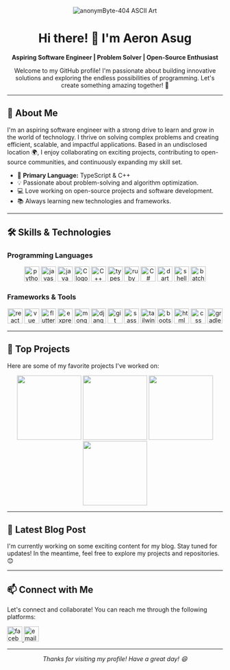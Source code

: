 <p align="center">
  <img src="https://github.com/user-attachments/assets/e635a9a0-7b44-44d7-b300-e6d2aeddab71" alt="anonymByte-404 ASCII Art" />
</p>

<h1 align="center">Hi there! 👋 I'm Aeron Asug</h1>

<p align="center">
  <b>Aspiring Software Engineer | Problem Solver | Open-Source Enthusiast</b>
</p>

<p align="center">
  Welcome to my GitHub profile! I'm passionate about building innovative solutions and exploring the endless possibilities of programming. Let's create something amazing together! 🚀
</p>

<hr>

<h2>🚀 About Me</h2>

<p>I'm an aspiring software engineer with a strong drive to learn and grow in the world of technology. I thrive on solving complex problems and creating efficient, scalable, and impactful applications. Based in an undisclosed location 🌍, I enjoy collaborating on exciting projects, contributing to open-source communities, and continuously expanding my skill set.</p>

<ul>
  <li>🎯 <b>Primary Language:</b> TypeScript & C++</li>
  <li>💡 Passionate about problem-solving and algorithm optimization.</li>
  <li>💻 Love working on open-source projects and software development.</li>
  <li>📚 Always learning new technologies and frameworks.</li>
</ul>

<hr>

<h2>🛠️ Skills & Technologies</h2>

<h3>Programming Languages</h3>
<div align="center">
  <img src="https://img.shields.io/static/v1?message=Python&logo=python&label=&color=306998&logoColor=white&labelColor=&style=for-the-badge" height="35" alt="python logo"  />
  <img src="https://img.shields.io/static/v1?message=JavaScript&logo=javascript&label=&color=F7DF1E&logoColor=black&labelColor=&style=for-the-badge" height="35" alt="javascript logo"  />
  <img src="https://img.shields.io/static/v1?message=Java&logo=java&label=&color=007396&logoColor=white&labelColor=&style=for-the-badge" height="35" alt="java logo"  />
  <img src="https://img.shields.io/static/v1?message=C&logo=c&label=&color=A8B9CC&logoColor=black&labelColor=&style=for-the-badge" height="35" alt="C logo"  />
  <img src="https://img.shields.io/static/v1?message=C%2B%2B&logo=cplusplus&label=&color=00599C&logoColor=white&labelColor=&style=for-the-badge" height="35" alt="C++ logo"  />
  <img src="https://img.shields.io/static/v1?message=TypeScript&logo=typescript&label=&color=007ACC&logoColor=white&labelColor=&style=for-the-badge" height="35" alt="typescript logo"  />
  <img src="https://img.shields.io/static/v1?message=Ruby&logo=ruby&label=&color=CC342D&logoColor=white&labelColor=&style=for-the-badge" height="35" alt="ruby logo"  />
  <img src="https://img.shields.io/static/v1?message=C%23&logo=csharp&label=&color=239120&logoColor=white&labelColor=&style=for-the-badge" height="35" alt="C# logo" />
  <img src="https://img.shields.io/static/v1?message=Dart&logo=dart&label=&color=0175C2&logoColor=white&labelColor=&style=for-the-badge" height="35" alt="dart logo" />
  <img src="https://img.shields.io/static/v1?message=Shell%20Script&logo=gnu-bash&label=&color=4EAA25&logoColor=white&labelColor=&style=for-the-badge" height="35" alt="shell script logo" />
  <img src="https://img.shields.io/static/v1?message=Batch%20Script&logo=windows-terminal&label=&color=00A4EF&logoColor=white&labelColor=&style=for-the-badge" height="35" alt="batch script logo" />
</div>

<h3>Frameworks & Tools</h3>
<div align="center">
  <img src="https://img.shields.io/static/v1?message=React&logo=react&label=&color=61DAFB&logoColor=black&labelColor=&style=for-the-badge" height="35" alt="react logo"  />
  <img src="https://img.shields.io/static/v1?message=Vue&logo=vue.js&label=&color=4FC08D&logoColor=white&labelColor=&style=for-the-badge" height="35" alt="vue logo"  />
  <img src="https://img.shields.io/static/v1?message=Flutter&logo=flutter&label=&color=02569B&logoColor=white&labelColor=&style=for-the-badge" height="35" alt="flutter logo"  />
  <img src="https://img.shields.io/static/v1?message=Express&logo=express&label=&color=000000&logoColor=white&labelColor=&style=for-the-badge" height="35" alt="express logo"  />
  <img src="https://img.shields.io/static/v1?message=MongoDB&logo=mongodb&label=&color=47A248&logoColor=white&labelColor=&style=for-the-badge" height="35" alt="mongodb logo"  />
  <img src="https://img.shields.io/static/v1?message=Django&logo=django&label=&color=092E20&logoColor=white&labelColor=&style=for-the-badge" height="35" alt="django logo"  />
  <img src="https://img.shields.io/static/v1?message=Git&logo=git&label=&color=F05032&logoColor=white&labelColor=&style=for-the-badge" height="35" alt="git logo"  />
  <img src="https://img.shields.io/static/v1?message=Sass&logo=sass&label=&color=CC6699&logoColor=white&labelColor=&style=for-the-badge" height="35" alt="sass logo"  />
  <img src="https://img.shields.io/static/v1?message=Tailwind%20CSS&logo=tailwind-css&label=&color=38B2AC&logoColor=white&labelColor=&style=for-the-badge" height="35" alt="tailwind css logo"  />
  <img src="https://img.shields.io/static/v1?message=Bootstrap&logo=bootstrap&label=&color=563D7C&logoColor=white&labelColor=&style=for-the-badge" height="35" alt="bootstrap logo"  />
  <img src="https://img.shields.io/static/v1?message=HTML&logo=html5&label=&color=E34F26&logoColor=white&labelColor=&style=for-the-badge" height="35" alt="html logo"  />
  <img src="https://img.shields.io/static/v1?message=CSS&logo=css3&label=&color=1572B6&logoColor=white&labelColor=&style=for-the-badge" height="35" alt="css logo"  />
  <img src="https://img.shields.io/static/v1?message=Gradle&logo=gradle&label=&color=02303A&logoColor=white&labelColor=&style=for-the-badge" height="35" alt="gradle logo"  />
</div>

<hr>

<h2>🌟 Top Projects</h2>

<p>Here are some of my favorite projects I've worked on:</p>

<div align="center">
  <img src="https://github.com/user-attachments/assets/7ad2e21d-8839-46fe-877b-fa996770e0f2" height="150" />
  <img src="https://github.com/user-attachments/assets/0aa6b0fc-e1f9-4732-85cc-a77c8fa80e1f" height="150" />
  <img src="https://github.com/user-attachments/assets/18d93029-cf64-44ba-9869-6d7e2d82ec15" height="150" />
  <img src="https://github.com/user-attachments/assets/4906e910-7eb0-423f-a8df-433a74e51bfe" height="150"/>
</div>

<hr>

<h2>📝 Latest Blog Post</h2>

<p>I'm currently working on some exciting content for my blog. Stay tuned for updates! In the meantime, feel free to explore my projects and repositories. 😊</p>

<hr>

<h2>📫 Connect with Me</h2>

<p>Let's connect and collaborate! You can reach me through the following platforms:</p>

<div align="left">
  <a href="https://www.facebook.com/yourprofile">
    <img src="https://img.shields.io/static/v1?message=Facebook&logo=facebook&label=&color=1877F2&logoColor=white&labelColor=&style=for-the-badge" height="35" alt="facebook logo"  />
  </a>
  <a href="mailto:youremail@example.com">
    <img src="https://img.shields.io/static/v1?message=Email&logo=gmail&label=&color=D14836&logoColor=white&labelColor=&style=for-the-badge" height="35" alt="email logo"  />
  </a>
</div>

<hr>

<p align="center">
  <i>Thanks for visiting my profile! Have a great day! 😄</i>
</p>
